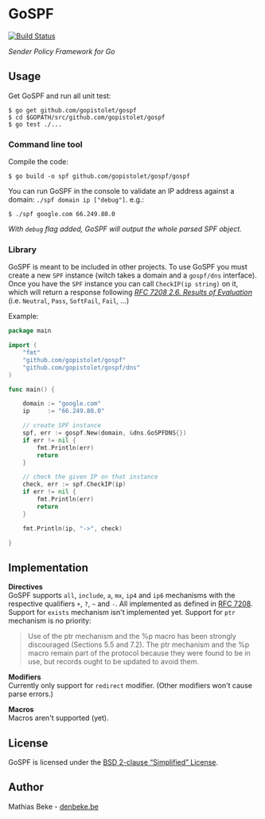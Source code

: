 GoSPF
=====

[![Build Status](https://travis-ci.org/gopistolet/gospf.svg?branch=master)](https://travis-ci.org/gopistolet/gospf)

*Sender Policy Framework for Go*


Usage
-----

Get GoSPF and run all unit test:

    $ go get github.com/gopistolet/gospf
    $ cd $GOPATH/src/github.com/gopistolet/gospf
    $ go test ./...

### Command line tool

Compile the code:

    $ go build -o spf github.com/gopistolet/gospf/gospf

You can run GoSPF in the console to validate an IP address against a domain: `./spf domain ip ["debug"]`. e.g.:

    $ ./spf google.com 66.249.80.0

*With `debug` flag added, GoSPF will output the whole parsed SPF object.*


### Library

GoSPF is meant to be included in other projects.
To use GoSPF you must create a new `SPF` instance (witch takes a domain and a `gospf/dns` interface).
Once you have the `SPF` instance you can call `CheckIP(ip string)` on it,
which will return a response following [*RFC 7208 2.6. Results of Evaluation*](https://tools.ietf.org/html/rfc7208#section-2.6)
(i.e. `Neutral`, `Pass`, `SoftFail`, `Fail`, ...)

Example:

```go
package main

import (
    "fmt"
    "github.com/gopistolet/gospf"
    "github.com/gopistolet/gospf/dns"
)

func main() {

    domain := "google.com"
    ip     := "66.249.80.0"

    // create SPF instance
    spf, err := gospf.New(domain, &dns.GoSPFDNS{})
    if err != nil {
        fmt.Println(err)
        return
    }

    // check the given IP on that instance
    check, err := spf.CheckIP(ip)
    if err != nil {
        fmt.Println(err)
        return
    }

    fmt.Println(ip, "->", check)

}

```


Implementation
--------------

**Directives**  
GoSPF supports `all`, `include`, `a`, `mx`, `ip4` and `ip6` mechanisms with the respective qualifiers `+`, `?`, `~` and `-`. All implemented as defined in [RFC 7208](https://tools.ietf.org/html/rfc7208).
Support for `exists` mechanism isn't implemented yet. 
Support for `ptr` mechanism is no priority:

> Use of the ptr mechanism and the %p macro has been strongly
> discouraged (Sections 5.5 and 7.2).  The ptr mechanism and the %p
> macro remain part of the protocol because they were found to be in
> use, but records ought to be updated to avoid them.

**Modifiers**  
Currently only support for `redirect` modifier. (Other modifiers won't cause parse errors.)

**Macros**  
Macros aren't supported (yet).


License
-------

GoSPF is licensed under the [BSD 2-clause “Simplified” License](https://github.com/gopistolet/gospf/blob/master/LICENSE.txt).


Author
------

Mathias Beke - [denbeke.be]()
